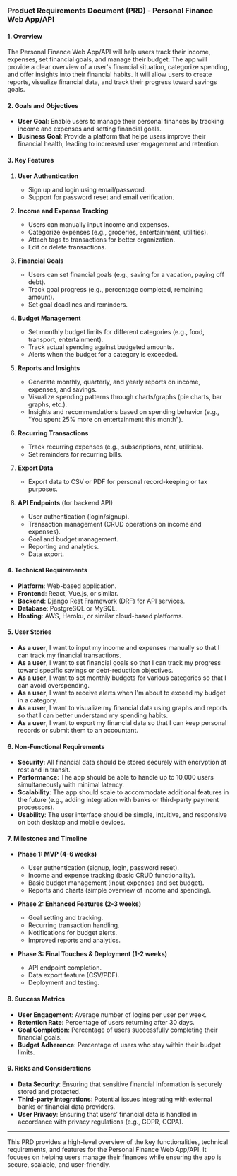 ### **Product Requirements Document (PRD) - Personal Finance Web App/API**

#### **1. Overview**
The Personal Finance Web App/API will help users track their income, expenses, set financial goals, and manage their budget. The app will provide a clear overview of a user's financial situation, categorize spending, and offer insights into their financial habits. It will allow users to create reports, visualize financial data, and track their progress toward savings goals.

#### **2. Goals and Objectives**
- **User Goal**: Enable users to manage their personal finances by tracking income and expenses and setting financial goals.
- **Business Goal**: Provide a platform that helps users improve their financial health, leading to increased user engagement and retention.

#### **3. Key Features**
1. **User Authentication**
   - Sign up and login using email/password.
   - Support for password reset and email verification.

2. **Income and Expense Tracking**
   - Users can manually input income and expenses.
   - Categorize expenses (e.g., groceries, entertainment, utilities).
   - Attach tags to transactions for better organization.
   - Edit or delete transactions.

3. **Financial Goals**
   - Users can set financial goals (e.g., saving for a vacation, paying off debt).
   - Track goal progress (e.g., percentage completed, remaining amount).
   - Set goal deadlines and reminders.

4. **Budget Management**
   - Set monthly budget limits for different categories (e.g., food, transport, entertainment).
   - Track actual spending against budgeted amounts.
   - Alerts when the budget for a category is exceeded.

5. **Reports and Insights**
   - Generate monthly, quarterly, and yearly reports on income, expenses, and savings.
   - Visualize spending patterns through charts/graphs (pie charts, bar graphs, etc.).
   - Insights and recommendations based on spending behavior (e.g., "You spent 25% more on entertainment this month").

6. **Recurring Transactions**
   - Track recurring expenses (e.g., subscriptions, rent, utilities).
   - Set reminders for recurring bills.

7. **Export Data**
   - Export data to CSV or PDF for personal record-keeping or tax purposes.

8. **API Endpoints** (for backend API)
   - User authentication (login/signup).
   - Transaction management (CRUD operations on income and expenses).
   - Goal and budget management.
   - Reporting and analytics.
   - Data export.

#### **4. Technical Requirements**
- **Platform**: Web-based application.
- **Frontend**: React, Vue.js, or similar.
- **Backend**: Django Rest Framework (DRF) for API services.
- **Database**: PostgreSQL or MySQL.
- **Hosting**: AWS, Heroku, or similar cloud-based platforms.

#### **5. User Stories**
- **As a user**, I want to input my income and expenses manually so that I can track my financial transactions.
- **As a user**, I want to set financial goals so that I can track my progress toward specific savings or debt-reduction objectives.
- **As a user**, I want to set monthly budgets for various categories so that I can avoid overspending.
- **As a user**, I want to receive alerts when I'm about to exceed my budget in a category.
- **As a user**, I want to visualize my financial data using graphs and reports so that I can better understand my spending habits.
- **As a user**, I want to export my financial data so that I can keep personal records or submit them to an accountant.

#### **6. Non-Functional Requirements**
- **Security**: All financial data should be stored securely with encryption at rest and in transit.
- **Performance**: The app should be able to handle up to 10,000 users simultaneously with minimal latency.
- **Scalability**: The app should scale to accommodate additional features in the future (e.g., adding integration with banks or third-party payment processors).
- **Usability**: The user interface should be simple, intuitive, and responsive on both desktop and mobile devices.

#### **7. Milestones and Timeline**
- **Phase 1: MVP (4-6 weeks)**
  - User authentication (signup, login, password reset).
  - Income and expense tracking (basic CRUD functionality).
  - Basic budget management (input expenses and set budget).
  - Reports and charts (simple overview of income and spending).

- **Phase 2: Enhanced Features (2-3 weeks)**
  - Goal setting and tracking.
  - Recurring transaction handling.
  - Notifications for budget alerts.
  - Improved reports and analytics.

- **Phase 3: Final Touches & Deployment (1-2 weeks)**
  - API endpoint completion.
  - Data export feature (CSV/PDF).
  - Deployment and testing.

#### **8. Success Metrics**
- **User Engagement**: Average number of logins per user per week.
- **Retention Rate**: Percentage of users returning after 30 days.
- **Goal Completion**: Percentage of users successfully completing their financial goals.
- **Budget Adherence**: Percentage of users who stay within their budget limits.

#### **9. Risks and Considerations**
- **Data Security**: Ensuring that sensitive financial information is securely stored and protected.
- **Third-party Integrations**: Potential issues integrating with external banks or financial data providers.
- **User Privacy**: Ensuring that users’ financial data is handled in accordance with privacy regulations (e.g., GDPR, CCPA).

---

This PRD provides a high-level overview of the key functionalities, technical requirements, and features for the Personal Finance Web App/API. It focuses on helping users manage their finances while ensuring the app is secure, scalable, and user-friendly.
